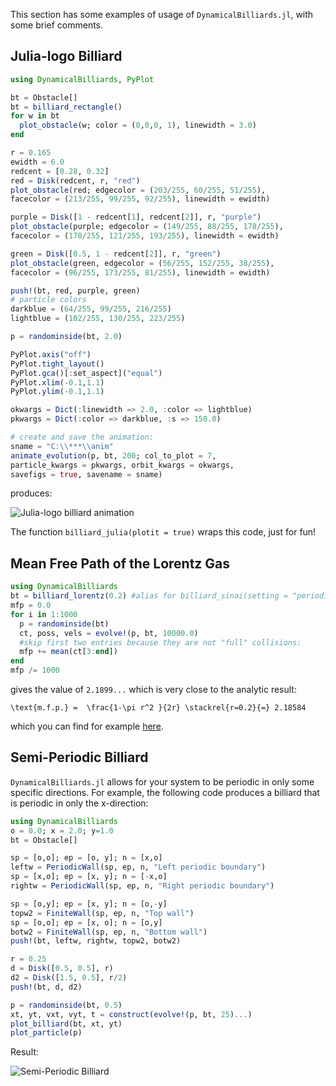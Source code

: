 This section has some examples of usage of `DynamicalBilliards.jl`, with some brief
comments.

## Julia-logo Billiard

```julia
using DynamicalBilliards, PyPlot

bt = Obstacle[]
bt = billiard_rectangle()
for w in bt
  plot_obstacle(w; color = (0,0,0, 1), linewidth = 3.0)
end

r = 0.165
ewidth = 6.0
redcent = [0.28, 0.32]
red = Disk(redcent, r, "red")
plot_obstacle(red; edgecolor = (203/255, 60/255, 51/255),
facecolor = (213/255, 99/255, 92/255), linewidth = ewidth)

purple = Disk([1 - redcent[1], redcent[2]], r, "purple")
plot_obstacle(purple; edgecolor = (149/255, 88/255, 178/255),
facecolor = (170/255, 121/255, 193/255), linewidth = ewidth)

green = Disk([0.5, 1 - redcent[2]], r, "green")
plot_obstacle(green, edgecolor = (56/255, 152/255, 38/255),
facecolor = (96/255, 173/255, 81/255), linewidth = ewidth)

push!(bt, red, purple, green)
# particle colors
darkblue = (64/255, 99/255, 216/255)
lightblue = (102/255, 130/255, 223/255)

p = randominside(bt, 2.0)

PyPlot.axis("off")
PyPlot.tight_layout()
PyPlot.gca()[:set_aspect]("equal")
PyPlot.xlim(-0.1,1.1)
PyPlot.ylim(-0.1,1.1)

okwargs = Dict(:linewidth => 2.0, :color => lightblue)
pkwargs = Dict(:color => darkblue, :s => 150.0)

# create and save the animation:
sname = "C:\\***\\anim"
animate_evolution(p, bt, 200; col_to_plot = 7,
particle_kwargs = pkwargs, orbit_kwargs = okwargs,
savefigs = true, savename = sname)
```
produces:

![Julia-logo billiard animation](http://i.imgur.com/EtKof48.gif)

The function `billiard_julia(plotit = true)` wraps this code, just for fun!

## Mean Free Path of the Lorentz Gas
```julia
using DynamicalBilliards
bt = billiard_lorentz(0.2) #alias for billiard_sinai(setting = "periodic")
mfp = 0.0
for i in 1:1000
  p = randominside(bt)
  ct, poss, vels = evolve!(p, bt, 10000.0)
  #skip first two entries because they are not "full" collisions:
  mfp += mean(ct[3:end])
end
mfp /= 1000
```
gives the value of `2.1899...` which is very close to the analytic result:

``\text{m.f.p.} =  \frac{1-\pi r^2 }{2r} \stackrel{r=0.2}{=} 2.18584 ``

which you can find for example [here](http://www.cmls.polytechnique.fr/perso/golse/Surveys/FGIcmp03.pdf).

## Semi-Periodic Billiard
`DynamicalBilliards.jl` allows for your system to be periodic in only some specific
directions. For example, the following code produces a billiard that is periodic
in only the x-direction:

```julia
using DynamicalBilliards
o = 0.0; x = 2.0; y=1.0
bt = Obstacle[]

sp = [o,o]; ep = [o, y]; n = [x,o]
leftw = PeriodicWall(sp, ep, n, "Left periodic boundary")
sp = [x,o]; ep = [x, y]; n = [-x,o]
rightw = PeriodicWall(sp, ep, n, "Right periodic boundary")

sp = [o,y]; ep = [x, y]; n = [o,-y]
topw2 = FiniteWall(sp, ep, n, "Top wall")
sp = [o,o]; ep = [x, o]; n = [o,y]
botw2 = FiniteWall(sp, ep, n, "Bottom wall")
push!(bt, leftw, rightw, topw2, botw2)

r = 0.25
d = Disk([0.5, 0.5], r)
d2 = Disk([1.5, 0.5], r/2)
push!(bt, d, d2)

p = randominside(bt, 0.5)
xt, yt, vxt, vyt, t = construct(evolve!(p, bt, 25)...)
plot_billiard(bt, xt, yt)
plot_particle(p)
```
Result:

![Semi-Periodic Billiard](http://i.imgur.com/Dbxmq8y.png)
